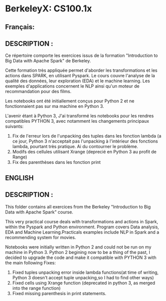 # BerkeleyX: CS100.1x


## Français:

 DESCRIPTION : 
 ------------
Ce répertoire comporte les exercices issus de la formation  "Introduction to Big Data with Apache Spark" de Berkeley.

Cette formation très appliquée permet d'aborder les transformations et les actions dans SPARK, en utilisant Pyspark.
Le cours couvre l'analyse de la qualité des données, leur exploration (EDA) et le machine learning.
Les exemples d'applications concernent le NLP ainsi qu'un moteur de recommandation pour des films.

Les notebooks ont été initiallement conçus pour Python 2 et ne fonctionnaient pas sur ma machine en Python 3.

L'avenir étant à Python 3, J'ai transformé les notebooks pour les rendres compatibles PYTHON 3, avec notamment les changements principaux suivants:
1. Fix de l'erreur lors de l'unpacking des tuples dans les fonction lambda (a ce jour, Python 3 n'acceptait pas l'unpacking à l'intérieur des fonctions lambda, pourtant très pratique. Ai du contourner le problème. 
2. Modifs des cellules utilisant Xrange (deprecié en Python 3 au profit de Range)
3. Fix des parenthèses dans les fonction print


## ENGLISH

 DESCRIPTION : 
 ------------
This folder contains all exercices from the Berkeley "Introduction to Big Data with Apache Spark" course.

This very practical course deals with transformations and actions in Spark, within the Pyspark and Python environment.
Program covers Data analysis, EDA and Machine Learning.Practicals examples include NLP in Spark and a recommending system for movies.

Notebooks were initially written in Python 2  and could not be run on my machine in Python 3.
Python 2 begining now to be a thing of the past, I decided to upgrade the code and make it compatible with PYTHON 3 with the main following Fixes:

1. Fixed tuples unpacking error inside lambda functions(at time of writing,  Python 3 doesn't accept tuple unpacking,so I had to find other ways)
2. Fixed cells using Xrange function (deprecated in python 3, as merged into the range function)
3. Fixed missing parenthesis in print statements.
